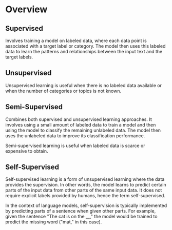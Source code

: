 # Overview

## Supervised

Involves training a model on labeled data, where each data point is associated with a target label or category.
The model then uses this labeled data to learn the patterns and relationships between the input text and the target labels.

## Unsupervised

Unsupervised learning is useful when there is no labeled data available or when the number of categories or topics is not known.

## Semi-Supervised

Combines both supervised and unsupervised learning approaches.
It involves using a small amount of labeled data to train a model and then using the model to classify the remaining unlabeled data.
The model then uses the unlabeled data to improve its classification performance.

Semi-supervised learning is useful when labeled data is scarce or expensive to obtain.

## Self-Supervised

Self-supervised learning is a form of unsupervised learning where the data provides the supervision.
In other words, the model learns to predict certain parts of the input data from other parts of the same input data.
It does not require explicit labels provided by humans, hence the term self-supervised.

In the context of language models, self-supervision is typically implemented by predicting parts of a sentence when given other parts.
For example, given the sentence "The cat is on the __," the model would be trained to predict the missing word ("mat," in this case).
